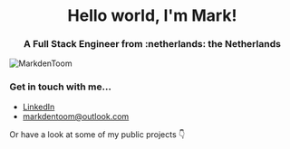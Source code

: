 <h1 align="center">Hello world, I'm Mark!</h1>
<h3 align="center">A Full Stack Engineer from :netherlands: the Netherlands</h3>

<p align="left"> 
  <img src="https://komarev.com/ghpvc/?username=MarkdenToom&label=Profile%20views&color=0e75b6&style=flat" alt="MarkdenToom" />
</p>

<h3 align="left">Get in touch with me...</h3>

- <a href="https://www.linkedin.com/in/markdentoom/" target="_blank">LinkedIn</a>
- markdentoom@outlook.com


Or have a look at some of my public projects 👇
